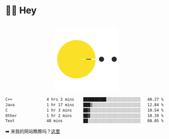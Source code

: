 
# 👋🏻 Hey
<div align="center">
	<br>
	<img src="https://raw.githubusercontent.com/Aniket965/Aniket965/master/pacman.svg?sanitize=true" width="200" height="200">
	<br>
</div>

<!--START_SECTION:waka-->

```txt
C++               4 hrs 3 mins    ██████████░░░░░░░░░░░░░░░   40.27 %
Java              1 hr 17 mins    ███▒░░░░░░░░░░░░░░░░░░░░░   12.84 %
C                 1 hr 3 mins     ██▓░░░░░░░░░░░░░░░░░░░░░░   10.54 %
Other             1 hr 2 mins     ██▓░░░░░░░░░░░░░░░░░░░░░░   10.39 %
Text              48 mins         ██░░░░░░░░░░░░░░░░░░░░░░░   08.05 %
```

<!--END_SECTION:waka-->

 ➡️  来我的网站瞧瞧吗？[这里](https://www.shaolongfei.com)
